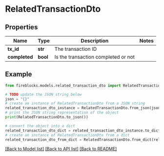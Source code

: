 # RelatedTransactionDto


## Properties

Name | Type | Description | Notes
------------ | ------------- | ------------- | -------------
**tx_id** | **str** | The transaction ID | 
**completed** | **bool** | Is the transaction completed or not | 

## Example

```python
from fireblocks.models.related_transaction_dto import RelatedTransactionDto

# TODO update the JSON string below
json = "{}"
# create an instance of RelatedTransactionDto from a JSON string
related_transaction_dto_instance = RelatedTransactionDto.from_json(json)
# print the JSON string representation of the object
print(RelatedTransactionDto.to_json())

# convert the object into a dict
related_transaction_dto_dict = related_transaction_dto_instance.to_dict()
# create an instance of RelatedTransactionDto from a dict
related_transaction_dto_from_dict = RelatedTransactionDto.from_dict(related_transaction_dto_dict)
```
[[Back to Model list]](../README.md#documentation-for-models) [[Back to API list]](../README.md#documentation-for-api-endpoints) [[Back to README]](../README.md)


